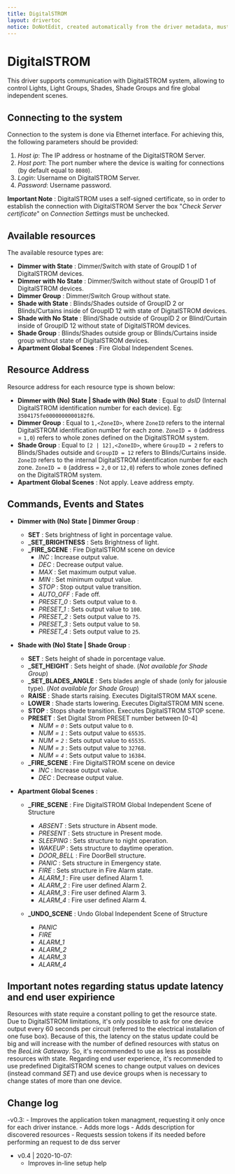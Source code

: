 ```yaml
---
title: DigitalSTROM
layout: drivertoc
notice: DoNotEdit, created automatically from the driver metadata, must be updated on the driver itself
---
```

# DigitalSTROM

This driver supports communication with DigitalSTROM system, allowing to control Lights, Light Groups, Shades, Shade Groups and fire global independent scenes.

## Connecting to the system

Connection to the system is done via Ethernet interface. For
achieving this, the following parameters should be provided:

 1. *Host ip*: The IP address or hostname of the DigitalSTROM Server.
 2. *Host port*: The port number where the device is waiting for
connections (by default equal to ```8080```).
 3. *Login*: Username on DigitalSTROM Server.
 4. *Password*: Username password.

**Important Note** : DigitalSTROM uses a self-signed certificate, so in order to establish the connection with DigitalSTROM Server
the box "*Check Server certificate*" on *Connection Settings* must be unchecked.

## Available resources

The available resource types are:

* **Dimmer with State** : Dimmer/Switch with state of GroupID 1 of DigitalSTROM devices.
* **Dimmer with No State** : Dimmer/Switch without state of GroupID 1 of DigitalSTROM devices.
* **Dimmer Group** : Dimmer/Switch Group without state.
* **Shade with State** : Blinds/Shades outside of GroupID 2 or Blinds/Curtains inside of GroupID 12 with state of DigitalSTROM devices.
* **Shade with No State** : Blind/Shade outside of GroupID 2 or Blind/Curtain inside of GroupID 12 without state of DigitalSTROM devices.
* **Shade Group** : Blinds/Shades outside group or Blinds/Curtains inside group without state of DigitalSTROM devices.
* **Apartment Global Scenes** : Fire Global Independent Scenes.

## Resource Address

Resource address for each resource type is shown below:

* **Dimmer with (No) State | Shade with (No) State** : Equal to *dsID* (Internal DigitalSTROM identification number for each device). Eg: `3504175fe0000000000182f6`.
* **Dimmer Group** : Equal to `1,<ZoneID>`, where `ZoneID` refers to the internal DigitalSTROM identification number for each zone. `ZoneID = 0` (address = `1,0`) refers to whole zones defined on the DigitalSTROM system.
* **Shade Group** : Equal to `[2 | 12],<ZoneID>`, where `GroupID = 2` refers to Blinds/Shades outside and `GroupID = 12` refers to Blinds/Curtains inside. `ZoneID` refers to the internal DigitalSTROM identification number for each zone. `ZoneID = 0` (address = `2,0` or `12,0`) refers to whole zones defined on the DigitalSTROM system.
* **Apartment Global Scenes** : Not apply. Leave address empty.

## Commands, Events and States

+ **Dimmer with (No) State | Dimmer Group** :
    - **SET** : Sets brightness of light in porcentage value.
    - **\_SET\_BRIGHTNESS** : Sets Brightness of light.
    - **\_FIRE\_SCENE** : Fire DigitalSTROM scene on device
        - *INC* : Increase output value.
        - *DEC* : Decrease output value.
        - *MAX* : Set maximum output value.
        - *MIN* : Set minimum output value.
        - *STOP* : Stop output value transition.
        - *AUTO_OFF* : Fade off.
        - *PRESET\_0* : Sets output value to `0`.
        - *PRESET\_1* : Sets output value to `100`.
        - *PRESET\_2* : Sets output value to `75`.
        - *PRESET\_3* : Sets output value to `50`.
        - *PRESET\_4* : Sets output value to `25`.

+ **Shade with (No) State | Shade Group** :
    - **SET** : Sets height of shade in porcentage value.
    - **\_SET\_HEIGHT** : Sets height of shade. (*Not available for Shade Group*)
    - **\_SET\_BLADES\_ANGLE** : Sets blades angle of shade (only for jalousie type). (*Not available for Shade Group*)
    - **RAISE** : Shade starts raising. Executes DigitalSTROM MAX scene.
    - **LOWER** : Shade starts lowering. Executes DigitalSTROM MIN scene.
    - **STOP** : Stops shade transition. Executes DigitalSTROM STOP scene.
    - **PRESET** : Set Digital Strom PRESET number between [0-4]
        - *NUM = `0`* : Sets output value to `0`.
        - *NUM = `1`* : Sets output value to `65535`.
        - *NUM = `2`* : Sets output value to `65535`.
        - *NUM = `3`* : Sets output value to `32768`.
        - *NUM = `4`* : Sets output value to `16384`.
    - **\_FIRE\_SCENE** : Fire DigitalSTROM scene on device
        - *INC* : Increase output value.
        - *DEC* : Decrease output value.

+ **Apartment Global Scenes** :
    - **\_FIRE\_SCENE** : Fire DigitalSTROM Global Independent Scene of Structure
        - *ABSENT* : Sets structure in Absent mode.
        - *PRESENT* : Sets structure in Present mode.
        - *SLEEPING* : Sets structure to night operation.
        - *WAKEUP* :  Sets structure to daytime operation.
        - *DOOR_BELL* : Fire DoorBell structure.
        - *PANIC* : Sets structure in Emergency state.
        - *FIRE* : Sets structure in Fire Alarm state.
        - *ALARM_1* : Fire user defined Alarm 1.
        - *ALARM_2* : Fire user defined Alarm 2.
        - *ALARM_3* : Fire user defined Alarm 3.
        - *ALARM_4* : Fire user defined Alarm 4.

    - **\_UNDO\_SCENE** : Undo Global Independent Scene of Structure
        - *PANIC*
        - *FIRE*
        - *ALARM_1*
        - *ALARM_2*
        - *ALARM_3*
        - *ALARM_4*

## Important notes regarding status update latency and end user expirience

Resources with state require a constant polling to get the resource state. Due to DigitalSTROM limitations, it's only possible to ask for one device output every 60 seconds per circuit (referred to the electrical installation of one fuse box). Because of this, the latency on the status update could be big and will increase with the number of defined resources with status on the *BeoLink Gateway*. So, it's recommended to use as less as possible resources with state. Regarding end user experience, it's recommended to use predefined DigitalSTROM scenes to change output values on devices (instead command *SET*) and use device groups when is necessary to change states of more than one device.

## Change log

 -v0.3:
      - Improves the application token managment, requesting it only once for each driver instance.
      - Adds more logs
      - Adds description for discovered resources
      - Requests session tokens if its needed before performing an request to de dss server

- v0.4 | 2020-10-07: 
     - Improves in-line setup help

